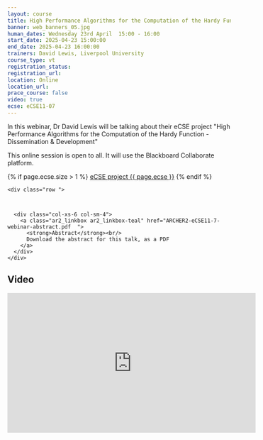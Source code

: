 ```yaml
---
layout: course
title: High Performance Algorithms for the Computation of the Hardy Function - Dissemination & Development
banner: web_banners_05.jpg
human_dates: Wednesday 23rd April  15:00 - 16:00 
start_date: 2025-04-23 15:00:00
end_date: 2025-04-23 16:00:00
trainers: David Lewis, Liverpool University
course_type: vt
registration_status:
registration_url:
location: Online
location_url:
prace_course: false
video: true
ecse: eCSE11-07
---
```



In this webinar, Dr David Lewis will be talking about their eCSE project "High Performance Algorithms for the Computation of the Hardy Function - Dissemination & Development"

This online session is open to all. It will use the Blackboard Collaborate platform.

{% if page.ecse.size > 1 %}
<a href="{{ site.baseurl }}/ecse/reports/{{ page.ecse }}">eCSE project {{ page.ecse }}</a>
{% endif %}

<section id="service">

<!--

  <div class="row ">	

      <div class="col-xs-6 col-sm-4">
        <a class="ar2_linkbox ar2_linkbox-teal" 
          href="https://eu.bbcollab.com/guest/3473caaa9e3e43298046fa4360b8885a ">
          <strong>Join Session</strong><br/>
          Join this online session in your browser
        </a>
      </div>

      <div class="col-xs-6 col-sm-4">
        <a class="ar2_linkbox ar2_linkbox-green" href="courses/"
           href="myevents.ics">
          <strong>Add to Calendar</strong><br/>
          Download ICS file to add this event to your calendar complete with join link
        </a>
      </div>

											
    </div>

-->

    <div class="row ">	



      <div class="col-xs-6 col-sm-4">
        <a class="ar2_linkbox ar2_linkbox-teal" href="ARCHER2-eCSE11-7-webinar-abstract.pdf  ">
          <strong>Abstract</strong><br/>
          Download the abstract for this talk, as a PDF
        </a>
      </div>
    </div>



<h2><a name="video">Video</a></h2>

<div>

<iframe title="Video"  width="560" height="315" src="https://www.youtube.com/embed/8-rAOcjsIeA  " frameborder="0" allow="accelerometer; autoplay; encrypted-media; gyroscope; picture-in-picture" allowfullscreen></iframe>

</div>




<!--

<section id="service">

    <div class="row ">	



      <div class="col-xs-6 col-sm-4">
        <a class="ar2_linkbox ar2_linkbox-teal" href="  ">
          <strong>Transcript</strong><br/>
          Download a transcript of the video audio
        </a>
      </div>



      <div class="col-xs-6 col-sm-4">
        <a class="ar2_linkbox ar2_linkbox-green" href="courses/"
           href="smartsim.pdf">
          <strong>Holly Judge Slides</strong><br/>
          Download pdf of the presentation
        </a>
      </div>



</section>

-->